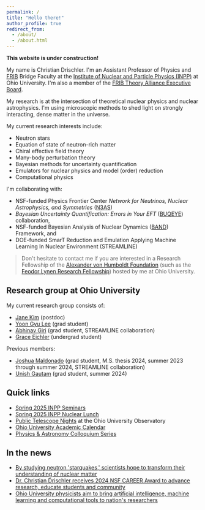 ```yaml
---
permalink: /
title: "Hello there!"
author_profile: true
redirect_from: 
  - /about/
  - /about.html
---
```


**This website is under construction!**

My name is Christian Drischler. I'm an Assistant Professor of Physics and [FRIB](https://frib.msu.edu/) Bridge Faculty at the [Institute of Nuclear and Particle Physics (INPP)](https://inpp.ohio.edu/~inpp/) at Ohio University. I'm also a member of the [FRIB Theory Alliance Executive Board](https://www.fribtheoryalliance.org/content/executive_board.php). 

My research is at the intersection of theoretical nuclear physics and nuclear astrophysics. I'm using microscopic methods to shed light on strongly interacting, dense matter in the universe.

My current research interests include:
* Neutron stars
* Equation of state of neutron-rich matter
* Chiral effective field theory
* Many-body perturbation theory
* Bayesian methods for uncertainty quantification
* Emulators for nuclear physics and model (order) reduction
* Computational physics

I'm collaborating with:
* NSF-funded Physics Frontier Center _Network for Neutrinos, Nuclear Astrophysics, and Symmetries_ ([N3AS](https://n3as.berkeley.edu/))
* _Bayesian Uncertainty Quantification: Errors in Your EFT_ ([BUQEYE](https://buqeye.github.io/)) collaboration,
* NSF-funded Bayesian Analysis of Nuclear Dynamics ([BAND](https://bandframework.github.io/)) Framework, and
* DOE-funded SmarT Reduction and Emulation Applying Machine Learning In Nuclear Environment (STREAMLINE)

> Don't hesitate to contact me if you are interested in a Research Fellowship of the [Alexander von Humboldt Foundation](https://www.humboldt-foundation.de/en/) (such as the [Feodor Lynen Research Fellowship](https://www.humboldt-foundation.de/en/apply/sponsorship-programmes/feodor-lynen-research-fellowship)) hosted by me at Ohio University.


## Research group at Ohio University

My current research group consists of:
* [Jane Kim](https://www.ohio.edu/cas/janekim) (postdoc)
* [Yoon Gyu Lee](https://www.ohio.edu/cas/yl518521) (grad student)
* [Abhinav Giri](https://www.ohio.edu/cas/ag086822) (grad student, STREAMLINE collaboration)
* [Grace Eichler](https://www.linkedin.com/in/grace-eichler-b87a772b4) (undergrad student)

Previous members:
* [Joshua Maldonado](https://www.ohio.edu/cas/jm998521) (grad student, M.S. thesis 2024, summer 2023 through summer 2024, STREAMLINE collaboration)
* [Unish Gautam](https://www.ohio.edu/cas/ug783023) (grad student, summer 2024)

## Quick links

* [Spring 2025 INPP Seminars](https://inpp.ohio.edu/~inpp/seminars.html)
* [Spring 2025 INPP Nuclear Lunch](https://inpp.ohio.edu/~inpp/nuclear_lunch/nuclear_lunch.html)
* [Public Telescope Nights](https://www.ohio.edu/cas/physics-astronomy/research/facilities-labs/observatory/public-telescope-nights) at the Ohio University Observatory
* [Ohio University Academic Calendar](https://www.ohio.edu/registrar/academic-calendar)
* [Physics & Astronomy Colloquium Series](https://www.ohio.edu/cas/physics-astronomy/news-events/colloquium-series)

## In the news

* [By studying neutron 'starquakes,' scientists hope to transform their understanding of nuclear matter](https://phys.org/news/2025-02-neutron-starquakes-scientists-nuclear.html)
* [Dr. Christian Drischler receives 2024 NSF CAREER Award to advance research, educate students and community](https://www.ohio.edu/news/2024/09/dr-christian-drischler-receives-2024-nsf-career-award-advance-research-educate)
* [Ohio University physicists aim to bring artificial intelligence, machine learning and computational tools to nation's researchers](https://www.ohio.edu/news/2023/09/ohio-university-physicists-aim-bring-artificial-intelligence-machine-learning)
